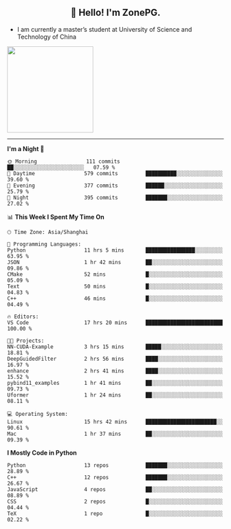 <h2 align="center">👋 Hello! I'm ZonePG.</h2>

- I am currently a master’s student at University of Science and Technology of China

<img height=200 align="center" src="https://github-readme-stats.vercel.app/api?username=zonepg" />

-------

<!--START_SECTION:waka-->
**I'm a Night 🦉** 

```text
🌞 Morning                111 commits         ██░░░░░░░░░░░░░░░░░░░░░░░   07.59 % 
🌆 Daytime                579 commits         ██████████░░░░░░░░░░░░░░░   39.60 % 
🌃 Evening                377 commits         ██████░░░░░░░░░░░░░░░░░░░   25.79 % 
🌙 Night                  395 commits         ███████░░░░░░░░░░░░░░░░░░   27.02 % 
```


📊 **This Week I Spent My Time On** 

```text
🕑︎ Time Zone: Asia/Shanghai

💬 Programming Languages: 
Python                   11 hrs 5 mins       ████████████████░░░░░░░░░   63.95 % 
JSON                     1 hr 42 mins        ██░░░░░░░░░░░░░░░░░░░░░░░   09.86 % 
CMake                    52 mins             █░░░░░░░░░░░░░░░░░░░░░░░░   05.09 % 
Text                     50 mins             █░░░░░░░░░░░░░░░░░░░░░░░░   04.83 % 
C++                      46 mins             █░░░░░░░░░░░░░░░░░░░░░░░░   04.49 % 

🔥 Editors: 
VS Code                  17 hrs 20 mins      █████████████████████████   100.00 % 

🐱‍💻 Projects: 
NN-CUDA-Example          3 hrs 15 mins       █████░░░░░░░░░░░░░░░░░░░░   18.81 % 
DeepGuidedFilter         2 hrs 56 mins       ████░░░░░░░░░░░░░░░░░░░░░   16.97 % 
enhance                  2 hrs 41 mins       ████░░░░░░░░░░░░░░░░░░░░░   15.52 % 
pybind11_examples        1 hr 41 mins        ██░░░░░░░░░░░░░░░░░░░░░░░   09.73 % 
Uformer                  1 hr 24 mins        ██░░░░░░░░░░░░░░░░░░░░░░░   08.11 % 

💻 Operating System: 
Linux                    15 hrs 42 mins      ███████████████████████░░   90.61 % 
Mac                      1 hr 37 mins        ██░░░░░░░░░░░░░░░░░░░░░░░   09.39 % 
```

**I Mostly Code in Python** 

```text
Python                   13 repos            ███████░░░░░░░░░░░░░░░░░░   28.89 % 
C++                      12 repos            ███████░░░░░░░░░░░░░░░░░░   26.67 % 
JavaScript               4 repos             ██░░░░░░░░░░░░░░░░░░░░░░░   08.89 % 
CSS                      2 repos             █░░░░░░░░░░░░░░░░░░░░░░░░   04.44 % 
TeX                      1 repo              █░░░░░░░░░░░░░░░░░░░░░░░░   02.22 % 
```




<!--END_SECTION:waka-->
